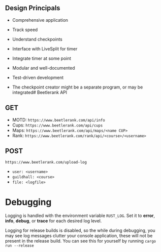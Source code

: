 ## Design Principals
- Comprehensive application
- Track speed
- Understand checkpoints
- Interface with LiveSplit for timer
- Integrate timer at some point

- Modular and well-documented
- Test-driven development

- The checkpoint creator might be a separate program, or may be integrated# Beetlerank API

## GET
- MOTD: `https://www.beetlerank.com/api/info`
- Cups: `https://www.beetlerank.com/api/cups`
- Maps: `https://www.beetlerank.com/api/maps/<name CUP>`
- Rank: `https://www.beetlerank.com/rank/api/<course>/<username>`

## POST
`https://www.beetlerank.com/upload-log`
- `user: <username>`
- `guildhall: <course>`
- `file: <logfile>`

# Debugging
Logging is handled with the environment variable `RUST_LOG`. Set it to **error**, **info**, **debug**, or **trace** for each desired log level.

Logging for release builds is disabled, so the while during debugging, you may see log messages clutter your console application, these will 
not be present in the release build. You can see this for yourself by running `cargo run --release`

